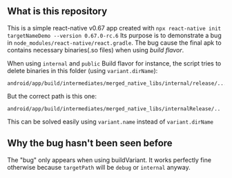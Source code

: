 ## What is this repository

This is a simple react-native v0.67 app created with `npx react-native init targetNameDemo --version 0.67.0-rc.6`
Its purpose is to demonstrate a bug in `node_modules/react-native/react.gradle`.
The bug cause the final apk to contains necessary binaries(.so files) when using *build flavor*.

When using `internal` and `public` Build flavor for instance, the script tries to delete binaries in this folder (using `variant.dirName`):
```
android/app/build/intermediates/merged_native_libs/internal/release/...
```
But the correct path is this one:
```
android/app/build/intermediates/merged_native_libs/internalRelease/..
```

This can be solved easily using `variant.name` instead of `variant.dirName`

## Why the bug hasn't been seen before

The "bug" only appears when using buildVariant.
It works perfectly fine otherwise because `targetPath` will be `debug` or `internal` anyway.
